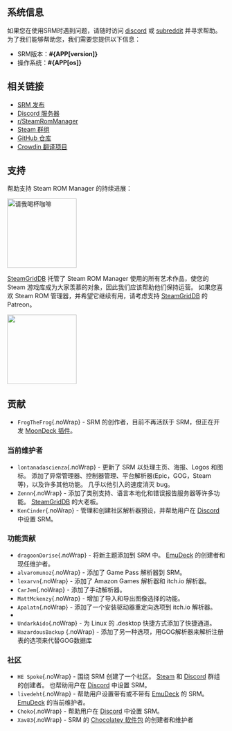 ## 系统信息

如果您在使用SRM时遇到问题，请随时访问 [discord](https://discord.gg/bnSVJrz) 或 [subreddit](https://www.reddit.com/r/SteamRomManager/) 并寻求帮助。 为了我们能够帮助您，我们需要您提供以下信息：

* SRM版本：**#{APP[version]}**
* 操作系统：**#{APP[os]}**

## 相关链接

* [SRM 发布](https://github.com/SteamGridDB/steam-rom-manager/releases)
* [Discord 服务器](https://discord.gg/bnSVJrz)
* [r/SteamRomManager](https://www.reddit.com/r/SteamRomManager/)
* [Steam 群组](https://steamcommunity.com/groups/steamrommanager)
* [GitHub 仓库](https://github.com/SteamGridDB/steam-rom-manager)
* [Crowdin 翻译项目](https://crowdin.com/project/steam-rom-manager)

## 支持

帮助支持 Steam ROM Manager 的持续进展：

<a href="https://www.buymeacoffee.com/cbartondock">
  <img src="https://raw.githubusercontent.com/SteamGridDB/steam-rom-manager/master/src/assets/images/buy-me-a-coffee.png" alt="请我喝杯咖啡" width="160">
</a>

[SteamGridDB](https://www.steamgriddb.com/) 托管了 Steam ROM Manager 使用的所有艺术作品，使您的 Steam 游戏库成为大家羡慕的对象，因此我们应该帮助他们保持运营。 如果您喜欢 Steam ROM 管理器，并希望它继续有用，请考虑支持 [SteamGridDB](https://www.steamgriddb.com/) 的 Patreon。

<a href="https://www.patreon.com/steamgriddb">
    <img src="https://c5.patreon.com/external/logo/become_a_patron_button@2x.png" width="160">
</a>

## 贡献
* `FrogTheFrog`{.noWrap} - SRM 的创作者，目前不再活跃于 SRM，但正在开发 [MoonDeck 插件](https://github.com/FrogTheFrog/moondeck)。

### 当前维护者
* `lontanadascienza`{.noWrap} - 更新了 SRM 以处理主页、海报、Logos 和图标。 添加了异常管理器、控制器管理、平台解析器(Epic，GOG，Steam 等)，以及许多其他功能。 几乎以他引入的速度消灭 bug。
* `Zennn`{.noWrap} - 添加了类别支持、语言本地化和错误报告服务器等许多功能。 [SteamGridDB](https://www.steamgriddb.com/) 的大老板。
* `KenCinder`{.noWrap} - 管理和创建社区解析器预设，并帮助用户在 [Discord](https://discord.gg/bnSVJrz) 中设置 SRM。

### 功能贡献
* `dragoonDorise`{.noWrap} - 将新主题添加到 SRM 中。 [EmuDeck](https://www.emudeck.com/) 的创建者和现任维护者。
* `alvaromunoz`{.noWrap} - 添加了 Game Pass 解析器到 SRM。
* `lexarvn`{.noWrap} - 添加了 Amazon Games 解析器和 itch.io 解析器。
* `CarJem`{.noWrap} - 添加了手动解析器。
* `MattMckenzy`{.noWrap} - 增加了导入和导出图像选择的功能。
* `Apalatn`{.noWrap} - 添加了一个安装驱动器重定向选项到 itch.io 解析器。
*
* `UndarkAido`{.noWrap} - 为 Linux 的 .desktop 快捷方式添加了快捷通道。
* `HazardousBackup` {.noWrap} - 添加了另一种选项，用GOG解析器来解析注册表的选项来代替GOG数据库

### 社区
* `HE Spoke`{.noWrap} - 围绕 SRM 创建了一个社区。 [Steam](https://steamcommunity.com/groups/steamrommanager) 和 [Discord](https://discord.gg/bnSVJrz) 群组的创建者。 也帮助用户在 [Discord](https://discord.gg/bnSVJrz) 中设置 SRM。
* `livedeht`{.noWrap} - 帮助用户设置带有或不带有 [EmuDeck](https://www.emudeck.com/) 的 SRM。 [EmuDeck](https://www.emudeck.com/) 的当前维护者。
* `Choko`{.noWrap} - 帮助用户在 [Discord](https://discord.gg/bnSVJrz) 中设置 SRM。
* `Xav83`{.noWrap} - SRM 的 [Chocolatey 软件包](https://community.chocolatey.org/packages/steam-rom-manager) 的创建者和维护者
